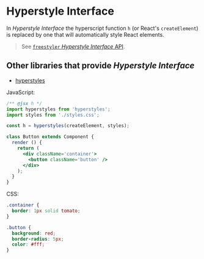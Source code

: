 # Hyperstyle Interface

In *Hyperstyle Interface* the hyperscript function `h` (or React's `createElement`) is
replaced by one that will automatically style React elements.

> See [`freestyler` *Hyperstyle Interface* API](../../hyperstyle.md).


## Other libraries that provide *Hyperstyle Interface*

  - [hyperstyles][lib-hyperstyles]

[lib-hyperstyles]: https://github.com/colingourlay/hyperstyles

JavaScript:

```jsx
/** @jsx h */
import hyperstyles from 'hyperstyles';
import styles from './styles.css';

const h = hyperstyles(createElement, styles);

class Button extends Component {
  render () {
    return (
      <div className='container'>
        <button className='button' />
      </div>
    );
  }
}
```

CSS:

```css
.container {
  border: 1px solid tomato;
}

.button {
  background: red;
  border-radius: 5px;
  color: #fff;
}
```